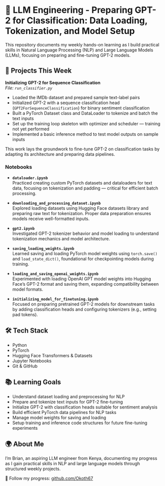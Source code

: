 # 🧠 LLM Engineering - Preparing GPT-2 for Classification: Data Loading, Tokenization, and Model Setup

This repository documents my weekly hands-on learning as I build practical skills in Natural Language Processing (NLP) and Large Language Models (LLMs), focusing on preparing and fine-tuning GPT-2 models.

## 📂 Projects This Week

**Initializing GPT-2 for Sequence Classification**  
*File: `run_classifier.py`*  
- Loaded the IMDb dataset and prepared sample text-label pairs  
- Initialized GPT-2 with a sequence classification head (`GPT2ForSequenceClassification`) for binary sentiment classification  
- Built a PyTorch Dataset class and DataLoader to tokenize and batch the text inputs  
- Set up the training loop skeleton with optimizer and scheduler — training not yet performed  
- Implemented a basic inference method to test model outputs on sample inputs  

This work lays the groundwork to fine-tune GPT-2 on classification tasks by adapting its architecture and preparing data pipelines.

### Notebooks

- **`dataloader.ipynb`**  
  Practiced creating custom PyTorch datasets and dataloaders for text data, focusing on tokenization and padding — critical for efficient batch processing.

- **`downloading_and_processing_dataset.ipynb`**  
  Explored loading datasets using Hugging Face datasets library and preparing raw text for tokenization. Proper data preparation ensures models receive well-formatted inputs.

- **`gpt2.ipynb`**  
  Investigated GPT-2 tokenizer behavior and model loading to understand tokenization mechanics and model architecture.

- **`saving_loading_weights.ipynb`**  
  Learned saving and loading PyTorch model weights using `torch.save()` and `load_state_dict()`, foundational for checkpointing models during training.

- **`loading_and_saving_openai_weights.ipynb`**  
  Experimented with loading OpenAI GPT model weights into Hugging Face’s GPT-2 format and saving them, expanding compatibility between model formats.

- **`initializing_model_for_finetuning.ipynb`**  
  Focused on preparing pretrained GPT-2 models for downstream tasks by adding classification heads and configuring tokenizers (e.g., setting pad tokens).

## 🛠️ Tech Stack

- Python  
- PyTorch  
- Hugging Face Transformers & Datasets  
- Jupyter Notebooks  
- Git & GitHub

## 📚 Learning Goals

- Understand dataset loading and preprocessing for NLP  
- Prepare and tokenize text inputs for GPT-2 fine-tuning  
- Initialize GPT-2 with classification heads suitable for sentiment analysis  
- Build efficient PyTorch data pipelines for NLP tasks  
- Manage model weights for saving and loading  
- Setup training and inference code structures for future fine-tuning experiments

## 🌍 About Me

I’m Brian, an aspiring LLM engineer from Kenya, documenting my progress as I gain practical skills in NLP and large language models through structured weekly projects.

📌 Follow my progress: [github.com/Okoth67](https://github.com/Okoth67)
